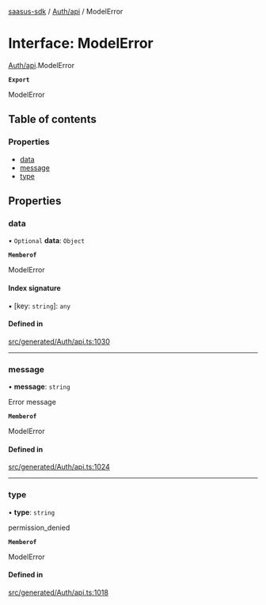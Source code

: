 [saasus-sdk](../README.md) / [Auth/api](../modules/Auth_api.md) / ModelError

# Interface: ModelError

[Auth/api](../modules/Auth_api.md).ModelError

**`Export`**

ModelError

## Table of contents

### Properties

- [data](Auth_api.ModelError.md#data)
- [message](Auth_api.ModelError.md#message)
- [type](Auth_api.ModelError.md#type)

## Properties

### data

• `Optional` **data**: `Object`

**`Memberof`**

ModelError

#### Index signature

▪ [key: `string`]: `any`

#### Defined in

[src/generated/Auth/api.ts:1030](https://github.com/saasus-platform/saasus-sdk-javascript/blob/09ef427/src/generated/Auth/api.ts#L1030)

___

### message

• **message**: `string`

Error message

**`Memberof`**

ModelError

#### Defined in

[src/generated/Auth/api.ts:1024](https://github.com/saasus-platform/saasus-sdk-javascript/blob/09ef427/src/generated/Auth/api.ts#L1024)

___

### type

• **type**: `string`

permission_denied

**`Memberof`**

ModelError

#### Defined in

[src/generated/Auth/api.ts:1018](https://github.com/saasus-platform/saasus-sdk-javascript/blob/09ef427/src/generated/Auth/api.ts#L1018)
